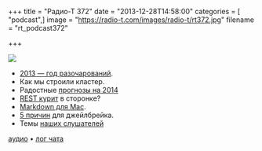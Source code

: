 +++
title = "Радио-Т 372"
date = "2013-12-28T14:58:00"
categories = [ "podcast",]
image = "https://radio-t.com/images/radio-t/rt372.jpg"
filename = "rt_podcast372"

+++

![](https://radio-t.com/images/radio-t/rt372.jpg)

* [2013 — год разочарований](http://qz.com/161443/2013-was-a-lost-year-for-tech/).
* Как мы строили кластер.
* Радостные [прогнозы на 2014](http://management.fortune.cnn.com/2013/12/27/tech-job-forecast-2014/)
* [REST курит](http://blog.programmableweb.com/2013/12/19/is-rest-losing-its-flair-rest-api-alternatives-2/) в сторонке?
* [Markdown для Mac](http://clockworkengine.com/lightpaper-mac/).
* [5 причин](http://www.gottabemobile.com/2013/12/26/5-reasons-you-should-jailbreak-your-ios-device/) для джейлбрейка.
* Темы [наших слушателей](http://www.radio-t.com/p/2013/12/24/prep-372)

[аудио](http://cdn.radio-t.com/rt_podcast372.mp3) • [лог чата](http://chat.radio-t.com/logs/radio-t-372.html)
<audio src="http://cdn.radio-t.com/rt_podcast372.mp3" preload="none"></audio>
